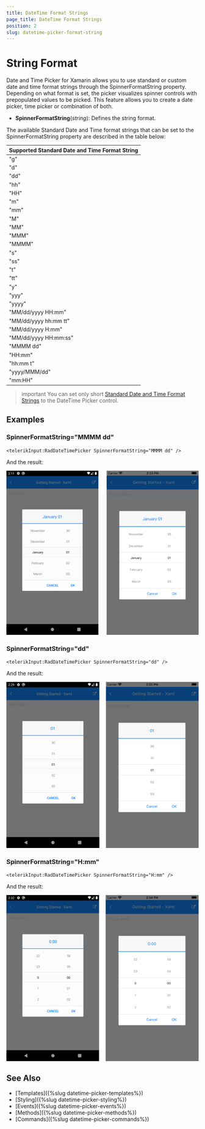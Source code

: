 ```yaml
---
title: DateTime Format Strings
page_title: DateTime Format Strings
position: 2
slug: datetime-picker-format-string
---
```


# String Format

Date and Time Picker for Xamarin allows you to use standard or custom date and time format strings through the SpinnerFormatString property. Depending on what format is set, the picker visualizes spinner controls with prepopulated values to be picked. This feature allows you to create a date picker, time picker or combination of both.

* **SpinnerFormatString**(*string*): Defines the string format.

The available Standard Date and Time format strings that can be set to the SpinnerFormatString property are described in the table below:

| Supported Standard Date and Time Format String |
| -------- |
| "g" |
| "d" |
| "dd" |
| "hh" |
| "HH" |
| "m" |
| "mm" |
| "M" |
| "MM" |
| "MMM" |
| "MMMM" |
| "s" |
| "ss" |
| "t" |
| "tt" |
| "y" |
| "yyy" |
| "yyyy" |
| "MM/dd/yyyy HH:mm" |
| "MM/dd/yyyy hh:mm tt" |
| "MM/dd/yyyy H:mm" |
| "MM/dd/yyyy HH:mm:ss" |
| "MMMM dd" |
| "HH:mm" |
| "hh:mm t" |
| "yyyy/MMM/dd" |
| "mm:HH" |

>important You can set only short [Standard Date and Time Format Strings](https://docs.microsoft.com/en-us/dotnet/standard/base-types/standard-date-and-time-format-strings) to the DateTime Picker control.

## Examples

### SpinnerFormatString="MMMM dd"

```XAML
<telerikInput:RadDateTimePicker SpinnerFormatString="MMMM dd" />
```

And the result:

![](images/datetimepicker-string-format-mmmm-dd.png)

### SpinnerFormatString="dd"

```XAML
<telerikInput:RadDateTimePicker SpinnerFormatString="dd" />
```

And the result:

![](images/datetimepicker-string-format-dd.png)

### SpinnerFormatString="H:mm"

```XAML
<telerikInput:RadDateTimePicker SpinnerFormatString="H:mm" />
```

And the result:

![](images/datetimepicker-string-format-H-mm.png)

## See Also

- [Templates]({%slug datetime-picker-templates%})
- [Styling]({%slug datetime-picker-styling%})
- [Events]({%slug datetime-picker-events%})
- [Methods]({%slug datetime-picker-methods%})
- [Commands]({%slug datetime-picker-commands%})
